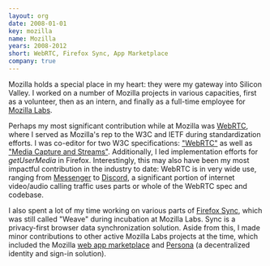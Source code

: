 ```yaml
---
layout: org
date: 2008-01-01
key: mozilla
name: Mozilla
years: 2008-2012
short: WebRTC, Firefox Sync, App Marketplace
company: true
---
```


Mozilla holds a special place in my heart: they were my gateway into Silicon Valley. I worked on a number of Mozilla projects in various capacities, first as a volunteer, then as an intern, and finally as a full-time employee for [Mozilla Labs](https://labs.mozilla.org/).

Perhaps my most significant contribution while at Mozilla was [WebRTC](https://webrtc.org/), where I served as Mozilla's rep to the W3C and IETF during standardization efforts. I was co-editor for two W3C specifications: ["WebRTC"](https://www.w3.org/TR/webrtc/) as well as ["Media Capture and Streams"](https://www.w3.org/TR/mediacapture-streams/). Additionally, I led implementation efforts for _getUserMedia_ in Firefox. Interestingly, this may also have been my most impactful contribution in the industry to date: WebRTC is in very wide use, ranging from [Messenger](https://webrtchacks.com/facebook-webrtc/) to [Discord](https://blog.discordapp.com/how-discord-handles-two-and-half-million-concurrent-voice-users-using-webrtc-ce01c3187429), a significant portion of internet video/audio calling traffic uses parts or whole of the WebRTC spec and codebase.

I also spent a lot of my time working on various parts of [Firefox Sync](https://www.mozilla.org/en-US/firefox/accounts/), which was still called "Weave" during incubation at Mozilla Labs. Sync is a privacy-first browser data synchronization solution. Aside from this, I made minor contributions to other active Mozilla Labs projects at the time, which included the Mozilla [web app marketplace](https://developer.mozilla.org/en-US/docs/Archive/Mozilla/Marketplace) and [Persona](https://developer.mozilla.org/en-US/docs/Archive/Mozilla/Persona) (a decentralized identity and sign-in solution).

